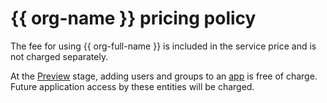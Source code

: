 # {{ org-name }} pricing policy

The fee for using {{ org-full-name }} is included in the service price and is not charged separately.

At the [Preview](../overview/concepts/launch-stages.md) stage, adding users and groups to an [app](./concepts/applications.md) is free of charge. Future application access by these entities will be charged.